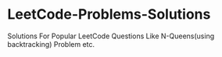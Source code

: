 # LeetCode-Problems-Solutions
Solutions For Popular LeetCode Questions Like N-Queens(using backtracking) Problem etc.
